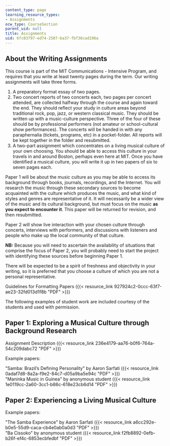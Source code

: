 ```yaml
---
content_type: page
learning_resource_types:
- Assignments
ocw_type: CourseSection
parent_uid: null
title: Assignments
uid: 6fc03797-ed74-2507-ba37-fbf36cad196a
---
```


About the Writing Assignments
-----------------------------

This course is part of the MIT Communications - Intensive Program, and requires that you write at least twenty pages during the term. Our writing assignments will take three forms.

1.  A preparatory format essay of two pages.
2.  Two concert reports of two concerts each, two pages per concert attended, are collected halfway through the course and again toward the end. They should reflect your study in culture areas beyond traditional rock, pop, jazz, or western classical music. They should be written up with a music-culture perspective. Three of the four of these should be by professional performers (not amateur or school-cultural show performances). The concerts will be handed in with any paraphernalia (tickets, programs, etc) in a pocket-folder. All reports will be kept together in the folder and resubmitted.
3.  A two-part assignment which concentrates on a living musical culture of your own choosing. You should be able to access this culture in your travels in and around Boston, perhaps even here at MIT. Once you have identified a musical culture, you will write it up in two papers of six to seven pages each.

Paper 1 will be about the music culture as you may be able to access its background through books, journals, recordings, and the Internet. You will research the music through these secondary sources to become acquainted with the culture which produces the music, and what kind of styles and genres are representative of it. It will necessarily be a wider view of the music and its cultural background, but must focus on the music **as you expect to encounter it**. This paper will be returned for revision, and then resubmitted.

Paper 2 will show live interaction with your chosen culture through concerts, interviews with performers, and discussions with listeners and people who make up the local community of that culture.

**NB:** Because you will need to ascertain the availability of situations that comprise the focus of Paper 2, you will probably need to start the project with identifying these sources before beginning Paper 1.

There will be expected to be a spirit of freshness and objectivity in your writing, so it is preferred that you choose a culture of which you are not a personal representative.

Guidelines for Formatting Papers ({{< resource_link 927924c2-0ccc-63f7-ae23-32fd013d1f8b "PDF" >}})

The following examples of student work are included courtesy of the students and used with permission.

Paper 1: Exploring a Musical Culture through Background Research
----------------------------------------------------------------

Assignment Description ({{< resource_link 236e4179-aa76-b0f6-764a-54c209dabc72 "PDF" >}})

Example papers:

"Samba: Brazil’s Defining Personality" by Aaron Sarfati ({{< resource_link 0adaf7d8-8a2a-f9e2-84c7-d05a9ba5e94c "PDF" >}})  
"Maninka Music in Guinea" by anonymous student ({{< resource_link 1e0119cc-2a60-3cc1-b86c-618e23cb6d14 "PDF" >}})

Paper 2: Experiencing a Living Musical Culture
----------------------------------------------

Example papers:

"The Samba Experience" by Aaron Sarfati ({{< resource_link a6cc292e-b0e5-55d9-caca-cb4e0ab0a0d3 "PDF" >}})  
"Ba Cissoko" by anonymous student ({{< resource_link f2fb8892-0efb-b26f-ef4c-6853ecbfedbf "PDF" >}})